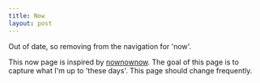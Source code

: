 ```yaml
---
title: Now
layout: post
---
```


Out of date, so removing from the navigation for 'now'.

This now page is inspired by [nownownow](https://nownownow.com/about). The goal of this page is to capture what I'm up to 'these days'. This page should change frequently.